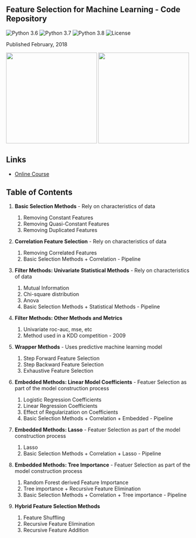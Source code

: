 ﻿## Feature Selection for Machine Learning - Code Repository

![Python 3.6](https://img.shields.io/badge/python-3.6-success.svg)
![Python 3.7](https://img.shields.io/badge/python-3.7-success.svg)
![Python 3.8](https://img.shields.io/badge/python-3.8-success.svg)
![License](https://img.shields.io/badge/license-BSD-success.svg)

Published February, 2018

[<img src="./feature_selection.png" width="248">](https://www.udemy.com/course/feature-selection-for-machine-learning/?referralCode=186501DF5D93F48C4F71)  [<img src="./trainindata.png" width="248">](https://www.trainindata.com)

## Links

- [Online Course](https://www.udemy.com/course/feature-selection-for-machine-learning/?referralCode=186501DF5D93F48C4F71)


## Table of Contents

1. **Basic Selection Methods** - Rely on characteristics of data
	1. Removing Constant Features
	2. Removing Quasi-Constant Features
	3. Removing Duplicated Features

2. **Correlation Feature Selection** - Rely on characteristics of data
	1. Removing Correlated Features 
	2. Basic Selection Methods + Correlation - Pipeline

3. **Filter Methods: Univariate Statistical Methods** - Rely on characteristics of data
	1. Mutual Information
	2. Chi-square distribution
	3. Anova
	4. Basic Selection Methods + Statistical Methods - Pipeline

4. **Filter Methods: Other Methods and Metrics** 
	1. Univariate roc-auc, mse, etc
	2. Method used in a KDD competition - 2009

5. **Wrapper Methods** - Uses predictive machine learning model 
	1. Step Forward Feature Selection
	2. Step Backward Feature Selection
	3. Exhaustive Feature Selection

6. **Embedded Methods: Linear Model Coefficients** - Featuer Selection as part of the model construction process
	1. Logistic Regression Coefficients
	2. Linear Regression Coefficients
	3. Effect of Regularization on Coefficients
	4. Basic Selection Methods + Correlation + Embedded - Pipeline 

7. **Embedded Methods: Lasso** - Featuer Selection as part of the model construction process
	1. Lasso 
	2. Basic Selection Methods + Correlation + Lasso - Pipeline 

8. **Embedded Methods: Tree Importance** - Featuer Selection as part of the model construction process
	1. Random Forest derived Feature Importance
	2. Tree importance + Recursive Feature Elimination
	3. Basic Selection Methods + Correlation + Tree importance - Pipeline

9. **Hybrid Feature Selection Methods**
	1. Feature Shuffling
	2. Recursive Feature Elimination
	3. Recursive Feature Addition
